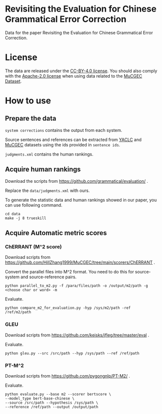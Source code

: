 # Revisiting the Evaluation for Chinese Grammatical Error Correction
Data for the paper Revisiting the Evaluation for Chinese Grammatical Error Correction.
# License
The data are released under the [CC-BY-4.0 license](https://github.com/wang136906578/RevisitCGEC/blob/main/LICENSE). You should also comply with the [Apache-2.0 license](https://github.com/HillZhang1999/MuCGEC/blob/main/LICENSE) when using data related to the [MuCGEC Dataset](https://github.com/HillZhang1999/MuCGEC/blob/main/data/MuCGEC/MuCGEC_dev.txt).
# How to use
## Prepare the data
```system corrections``` contains the output from each system. 

Source sentences and references can be extracted from [YACLC](https://github.com/blcuicall/CCL2022-CLTC/tree/main/datasets/track3/dev) and [MuCGEC](https://github.com/HillZhang1999/MuCGEC/blob/main/data/MuCGEC/MuCGEC_dev.txt) datasets using the ids provided in ```sentence ids```.

```judgments.xml``` contains the human rankings.
## Acquire human rankings
Download the scripts from https://github.com/grammatical/evaluation/ .

Replace the ```data/judgments.xml``` with ours.

To generate the statistic data and human rankings showed in our paper, you can use following command.

```
cd data
make -j 8 trueskill
```

## Acquire Automatic metric scores
### ChERRANT (M^2 score)
Download scripts from https://github.com/HillZhang1999/MuCGEC/tree/main/scorers/ChERRANT .

Convert the parallel files into M^2 format. You need to do this for source-system and source-reference pairs.
```
python parallel_to_m2.py -f /para/files/path -o /output/m2/path -g <choose char or word> -m
```
Evaluate.
```
python compare_m2_for_evaluation.py -hyp /sys/m2/path -ref /ref/m2/path
```
### GLEU
Download scripts from https://github.com/keisks/jfleg/tree/master/eval .

Evaluate.
```
python gleu.py --src /src/path --hyp /sys/path --ref /ref/path
```
### PT-M^2
Download scripts from https://github.com/pygongnlp/PT-M2/ .

Evaluate.
```
python evaluate.py --base m2 --scorer bertscore \
--model_type bert-base-chinese \
--source /src/path --hypothesis /sys/path \
--reference /ref/path --output /output/path
```
